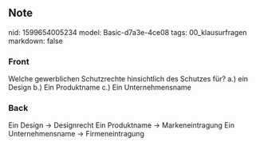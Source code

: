 ## Note
nid: 1599654005234
model: Basic-d7a3e-4ce08
tags: 00_klausurfragen
markdown: false

### Front
Welche gewerblichen Schutzrechte hinsichtlich des Schutzes für? 
a.) ein Design
b.) Ein Produktname
c.) Ein Unternehmensname

### Back
Ein Design -> Designrecht
Ein Produktname -> Markeneintragung
Ein Unternehmensname -> Firmeneintragung
